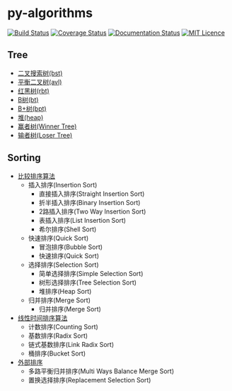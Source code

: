 # py-algorithms
[![Build Status](https://travis-ci.com/KentWangYQ/py-algorithms.svg?branch=master)](https://travis-ci.com/KentWangYQ/py-algorithms?branch=master)
[![Coverage Status](https://coveralls.io/repos/github/KentWangYQ/py-algorithms/badge.svg?branch=master)](https://coveralls.io/github/KentWangYQ/py-algorithms?branch=master)
[![Documentation Status](https://readthedocs.org/projects/py-algorithms/badge/?version=latest)](https://py-algorithms.readthedocs.io/en/latest/?badge=latest)
[![MIT Licence](https://img.shields.io/github/license/KentWangYQ/py-algorithms.svg)](https://github.com/KentWangYQ/py-algorithms/blob/master/LICENSE)

## Tree
* [二叉搜索树(bst)](https://github.com/KentWangYQ/py-algorithms/blob/master/source/tree/bst.py)
* [平衡二叉树(avl)](https://github.com/KentWangYQ/py-algorithms/blob/master/source/tree/avl.py)
* [红黑树(rbt)](https://github.com/KentWangYQ/py-algorithms/blob/master/source/tree/rbt.py)
* [B树(bt)](https://github.com/KentWangYQ/py-algorithms/blob/master/source/tree/bt.py)
* [B+树(bpt)](https://github.com/KentWangYQ/py-algorithms/blob/master/source/tree/bpt.py)
* [堆(heap)](https://github.com/KentWangYQ/py-algorithms/blob/master/source/tree/heap.py)
* [赢者树(Winner Tree)](https://github.com/KentWangYQ/py-algorithms/blob/master/source/tree/winner_loser_tree.py)
* [输者树(Loser Tree)](https://github.com/KentWangYQ/py-algorithms/blob/master/source/tree/winner_loser_tree.py)

## Sorting
* [比较排序算法](https://github.com/KentWangYQ/py-algorithms/blob/master/source/sorting/comparison_sorting.py)
    * 插入排序(Insertion Sort)
        * 直接插入排序(Straight Insertion Sort)
        * 折半插入排序(Binary Insertion Sort)
        * 2路插入排序(Two Way Insertion Sort)
        * 表插入排序(List Insertion Sort)
        * 希尔排序(Shell Sort)
    * 快速排序(Quick Sort)
        * 冒泡排序(Bubble Sort)
        * 快速排序(Quick Sort)
    * 选择排序(Selection Sort)
        * 简单选择排序(Simple Selection Sort)
        * 树形选择排序(Tree Selection Sort)
        * 堆排序(Heap Sort)
    * 归并排序(Merge Sort)
        * 归并排序(Merge Sort)
* [线性时间排序算法](https://github.com/KentWangYQ/py-algorithms/blob/master/source/sorting/linear_time_sorting.py)
    * 计数排序(Counting Sort)
    * 基数排序(Radix Sort)
    * 链式基数排序(Link Radix Sort)
    * 桶排序(Bucket Sort)
* [外部排序](https://github.com/KentWangYQ/py-algorithms/blob/master/source/sorting/external_sorting.py)
    * 多路平衡归并排序(Multi Ways Balance Merge Sort)
    * 置换选择排序(Replacement Selection Sort)